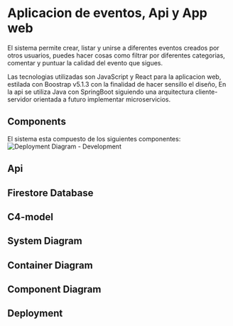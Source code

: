 # Aplicacion de eventos, Api y App web

El sistema permite crear, listar y unirse a diferentes eventos creados por otros usuarios, puedes hacer cosas como filtrar por diferentes categorias, comentar y puntuar la calidad del evento que sigues.

Las tecnologias utilizadas son JavaScript y React para la aplicacion web, estilada con Boostrap v5.1.3 con la finalidad de hacer sensillo el diseño, En la api se utiliza Java con SpringBoot siguiendo una arquitectura cliente-servidor orientada a futuro implementar microservicios.

## Components

El sistema esta compuesto de los siguientes componentes:
![Deployment Diagram - Development](models/Uml/Deployment%20Diagram%20-%20Development.jpg)

## Api
## Firestore Database
## C4-model
## System Diagram
## Container Diagram
## Component Diagram
## Deployment
